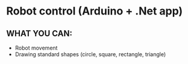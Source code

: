 # Robot control (Arduino + .Net app)
## WHAT YOU CAN:
* Robot movement
* Drawing standard shapes (circle, square, rectangle, triangle)